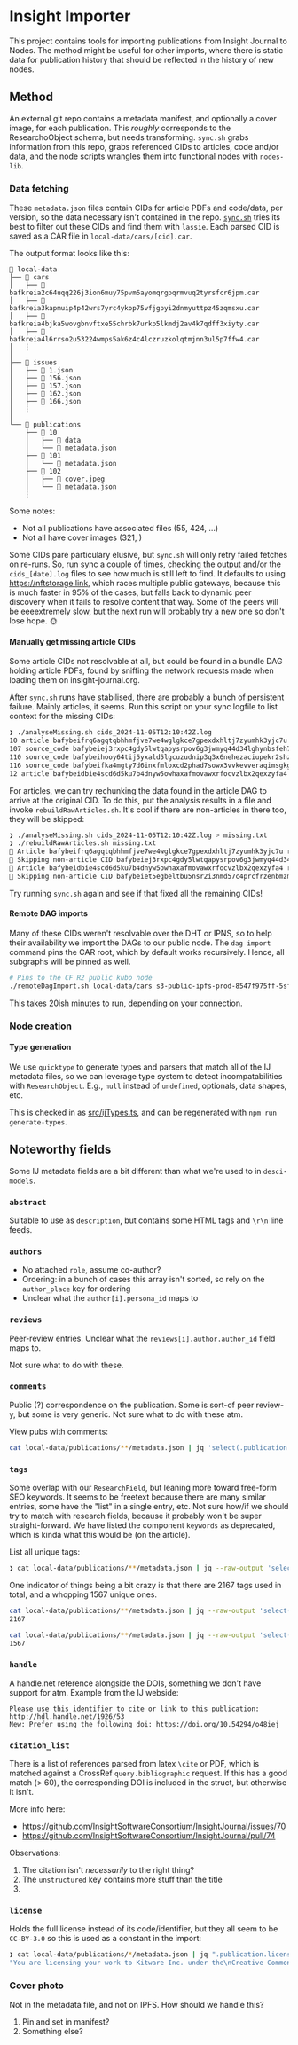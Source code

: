 # Insight Importer
This project contains tools for importing publications from Insight Journal to Nodes. The method might be useful for other imports, where there is static data for publication history that should be reflected in the history of new nodes.

## Method
An external git repo contains a metadata manifest, and optionally a cover image, for each publication. This _roughly_ corresponds to the ResearchoObject schema, but needs transforming. `sync.sh` grabs information from this repo, grabs referenced CIDs to articles, code and/or data, and the node scripts wrangles them into functional nodes with `nodes-lib`.

### Data fetching
These `metadata.json` files contain CIDs for article PDFs and code/data, per version, so the data necessary isn't contained in the repo. [`sync.sh`](./sync.sh) tries its best to filter out these CIDs and find them with `lassie`. Each parsed CID is saved as a CAR file in `local-data/cars/[cid].car`.

The output format looks like this:

```
 local-data
├──  cars
│   ├──  bafkreia2c64uqq226j3ion6muy75pvm6ayomqrgpqrmvuq2tyrsfcr6jpm.car
│   ├──  bafkreia3kapmuip4p42wrs7yrc4ykop75vfjgpyi2dnmyuttpz45zqmsxu.car
│   ├──  bafkreia4bjka5wovgbnvftxe55chrbk7urkp5lkmdj2av4k7qdff3xiyty.car
│   ├──  bafkreia4l6rrso2u53224wmps5ak6z4c4lczruzkolqtmjnn3ul5p7ffw4.car
│   ┆
│
├──  issues
│   ├──  1.json
│   ├──  156.json
│   ├──  157.json
│   ├──  162.json
│   ├──  166.json
│   ┆
│
└──  publications
    ├──  10
    │   ├──  data
    │   └──  metadata.json
    ├──  101
    │   └──  metadata.json
    ├──  102
    │   ├──  cover.jpeg
    │   └──  metadata.json
    ┆
```

Some notes:
- Not all publications have associated files (55, 424, ...)
- Not all have cover images (321, )

Some CIDs pare particulary elusive, but `sync.sh` will only retry failed fetches on re-runs. So, run sync a couple of times, checking the output and/or the `cids_[date].log` files to see how much is still left to find. It defaults to using https://nftstorage.link, which races multiple public gateways, because this is much faster in 95% of the cases, but falls back to dynamic peer discovery when it fails to resolve content that way. Some of the peers will be eeeextremely slow, but the next run  will probably try a new one so don't lose hope. 🌞

#### Manually get missing article CIDs
Some article CIDs not resolvable at all, but could be found in a bundle DAG holding article PDFs, found by sniffing the network requests made when loading them on insight-journal.org.

After `sync.sh` runs have stabilised, there are probably a bunch of persistent failure. Mainly articles, it seems. Run this script on your sync logfile to list context for the missing CIDs:

```bash
❯ ./analyseMissing.sh cids_2024-11-05T12:10:42Z.log
10 article bafybeifrq6agqtqbhhmfjve7we4wglgkce7gpexdxhltj7zyumhk3yjc7u
107 source_code bafybeiej3rxpc4gdy5lwtqapysrpov6g3jwmyq44d34lghynbsfeh7lnu4
110 source_code bafybeihooy64tij5yxald5lgcuzudnip3q3x6nehezaciupekr2shzizbe
116 source_code bafybeifka4mgty7d6inxfmloxcd2phad7sowx3vvkevveraqimsgkg2z2e
12 article bafybeidbie4scd6d5ku7b4dnyw5owhaxafmovawxrfocvzlbx2qexzyfa4
```

For articles, we can try rechunking the data found in the article DAG to arrive at the original CID. To do this, put the analysis results in a file and invoke `rebuildRawArticles.sh`. It's cool if there are non-articles in there too, they will be skipped:

```bash
❯ ./analyseMissing.sh cids_2024-11-05T12:10:42Z.log > missing.txt
❯ ./rebuildRawArticles.sh missing.txt
🚗 Article bafybeifrq6agqtqbhhmfjve7we4wglgkce7gpexdxhltj7zyumhk3yjc7u reconstructed for pub 10
🍃 Skipping non-article CID bafybeiej3rxpc4gdy5lwtqapysrpov6g3jwmyq44d34lghynbsfeh7lnu4 for pub 107
🚗 Article bafybeidbie4scd6d5ku7b4dnyw5owhaxafmovawxrfocvzlbx2qexzyfa4 reconstructed for pub 12
🍃 Skipping non-article CID bafybeiet5egbeltbu5nsr2i3nmd57c4prcfrzenbmzmkujj5trpwuayodq for pub 129
```

Try running `sync.sh` again and see if that fixed all the remaining CIDs!

#### Remote DAG imports
Many of these CIDs weren't resolvable over the DHT or IPNS, so to help their availability we import the DAGs to our public node. The `dag import` command pins the CAR root, which by default works recursively. Hence, all subgraphs will be pinned as well.

```bash
# Pins to the CF R2 public kubo node
./remoteDagImport.sh local-data/cars s3-public-ipfs-prod-8547f975ff-5sftc
```

This takes 20ish minutes to run, depending on your connection.

### Node creation

#### Type generation
We use `quicktype` to generate types and parsers that match all of the IJ metadata files, so we can leverage type system to detect incompatabilities with `ResearchObject`. E.g., `null` instead of `undefined`, optionals, data shapes, etc.

This is checked in as [src/ijTypes.ts](src/ijTypes.ts), and can be regenerated with `npm run generate-types`.

## Noteworthy fields
Some IJ metadata fields are a bit different than what we're used to in `desci-models`.

### `abstract`
Suitable to use as `description`, but contains some HTML tags and `\r\n` line feeds.

### `authors`
- No attached `role`, assume co-author?
- Ordering: in a bunch of cases this array isn't sorted, so rely on the `author_place` key for ordering
- Unclear what the `author[i].persona_id` maps to

### `reviews`
Peer-review entries. Unclear what the `reviews[i].author.author_id` field maps to.

Not sure what to do with these. 

### `comments`
Public (?) correspondence on the publication. Some is sort-of peer review-y, but some is very generic. Not sure what to do with these atm.

View pubs with comments:
```bash
cat local-data/publications/**/metadata.json | jq 'select(.publication.comments[] | length > 0)'
```

### `tags`
Some overlap with our `ResearchField`, but leaning more toward free-form SEO keywords. It seems to be freetext because there are many similar entries, some have the "list" in a single entry, etc. Not sure how/if we should try to match with research fields, because it probably won't be super straight-forward. We have listed the component `keywords` as deprecated, which is kinda what this would be (on the article).

List all unique tags:
```bash
❯ cat local-data/publications/**/metadata.json | jq --raw-output 'select(.publication.tags != null) | .publication.tags[]' | sort --unique
```

One indicator of things being a bit crazy is that there are 2167 tags used in total, and a whopping 1567 unique ones.
```bash 
cat local-data/publications/**/metadata.json | jq --raw-output 'select(.publication.tags != null) | .publication.tags[]' | wc -l        
2167

cat local-data/publications/**/metadata.json | jq --raw-output 'select(.publication.tags != null) | .publication.tags[]' | sort --unique | wc -l
1567
```

### `handle`
A handle.net reference alongside the DOIs, something we don't have support for atm. Example from the IJ webside:

```
Please use this identifier to cite or link to this publication: http://hdl.handle.net/1926/53
New: Prefer using the following doi: https://doi.org/10.54294/o48iej
```

### `citation_list`
There is a list of references parsed from latex `\cite` or PDF, which is matched against a CrossRef `query.bibliographic` request. If this has a good match (> 60), the corresponding DOI is included in the struct, but otherwise it isn't.

More info here:
- https://github.com/InsightSoftwareConsortium/InsightJournal/issues/70
- https://github.com/InsightSoftwareConsortium/InsightJournal/pull/74

Observations:
1. The citation isn't _necessarily_ to the right thing?
2. The `unstructured` key contains more stuff than the title
3. 

### `license`
Holds the full license instead of its code/identifier, but they all seem to be `CC-BY-3.0` so this is used as a constant in the import:

```bash
❯ cat local-data/publications/*/metadata.json | jq ".publication.license" | sort --unique
"You are licensing your work to Kitware Inc. under the\nCreative Commons Attribution License Version 3.0.\n\nKitware Inc. agrees to the following:\n\nKitware is free\n * to copy, distribute, display, and perform the work\n * to make derivative works\n * to make commercial use of the work\n\nUnder the following conditions:\n\\\"by Attribution\\\" - Kitware must attribute the work in the manner specified by the author or licensor.\n\n * For any reuse or distribution, they must make clear to others the license terms of this work.\n * Any of these conditions can be waived if they get permission from the copyright holder.\n\nYour fair use and other rights are in no way affected by the above.\n\nThis is a human-readable summary of the Legal Code (the full license) available at\nhttp://creativecommons.org/licenses/by/3.0/legalcode"
```
 ### Cover photo
Not in the metadata file, and not on IPFS. How should we handle this?
1. Pin and set in manifest?
2. Something else?
